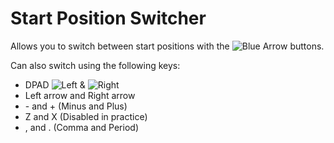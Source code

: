 # Start Position Switcher

Allows you to switch between start positions with the ![Blue Arrow](frame:GJ_arrow_02_001.png&scale:0.25&flipx:true) buttons.

Can also switch using the following keys:
- DPAD ![Left](frame:controllerBtn_DPad_Left_001.png:scale=0.3) & ![Right](frame:controllerBtn_DPad_Right_001.png&scale:0.3)
- <cl>Left arrow</c> and <cl>Right arrow</c>
- <cl>-</c> and <cl>+</c> (Minus and Plus)
- <cl>Z</c> and <cl>X</c> (Disabled in practice)
- <cl>,</c> and <cl>.</c> (Comma and Period)
